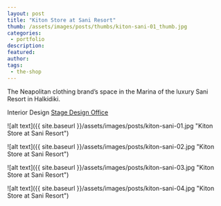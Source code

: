 ```yaml
---
layout: post
title: "Kiton Store at Sani Resort"
thumb: /assets/images/posts/thumbs/kiton-sani-01_thumb.jpg
categories:
 - portfolio
description:
featured:
author: 
tags:
 - the-shop
---
```


The Neapolitan clothing brand’s space in the Marina of the luxury Sani Resort in Halkidiki.

<p class="credits">
    <span class="title">Interior Design</span>
        <span class="contributor"><a href="https://stagedesignoffice.com/">Stage Design Office</a></span>
    <!--span class="title">Photos</span>
        <span class="contributor"><a href="https://www.instagram.com/panagiotisbaxevanis/">Panagiotis Baxevanis</a></span-->
</p>

![alt text]({{ site.baseurl }}/assets/images/posts/kiton-sani-01.jpg "Kiton Store at Sani Resort")

![alt text]({{ site.baseurl }}/assets/images/posts/kiton-sani-02.jpg "Kiton Store at Sani Resort")

![alt text]({{ site.baseurl }}/assets/images/posts/kiton-sani-03.jpg "Kiton Store at Sani Resort")

![alt text]({{ site.baseurl }}/assets/images/posts/kiton-sani-04.jpg "Kiton Store at Sani Resort")